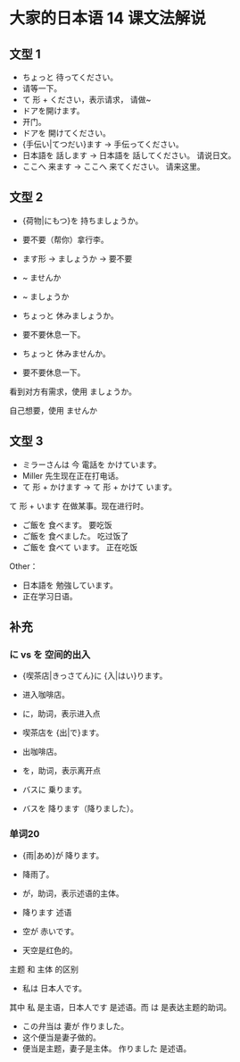 # 大家的日本语 14 课文法解说

## 文型 1

- ちょっと 待ってください。
- 请等一下。
- て 形 + ください，表示请求， 请做~
- ドアを開けます。
- 开门。
- ドアを 開けてください。
- {手伝い|てつだい}ます  -> 手伝ってください。
- 日本語を 話します -> 日本語を 話してください。   请说日文。
- ここへ 来ます  -> ここへ 来てください。   请来这里。

## 文型 2

- {荷物|にもつ}を 持ちましょうか。
- 要不要（帮你）拿行李。
- ます形 -> ましょうか  -> 要不要
- ~ ませんか
- ~ ましょうか


- ちょっと 休みましょうか。
- 要不要休息一下。
- ちょっと 休みませんか。
- 要不要休息一下。

看到对方有需求，使用 ましょうか。

自己想要，使用 ませんか

## 文型 3

- ミラーさんは 今 電話を かけています。
- Miller 先生现在正在打电话。
- て 形 + かけます -> て 形 + かけて  います。

て 形 + います  在做某事。现在进行时。

- ご飯を 食べます。   要吃饭
- ご飯を 食べました。  吃过饭了
- ご飯を 食べて います。  正在吃饭

Other：

- 日本語を 勉強しています。
- 正在学习日语。

## 补充

### に vs を 空间的出入

- {喫茶店|きっさてん}に {入|はい}ります。
- 进入咖啡店。
- に，助词，表示进入点
- 喫茶店を {出|で}ます。
- 出咖啡店。
- を，助词，表示离开点

- バスに 乗ります。
- バスを 降ります（降りました）。

### 单词20

- {雨|あめ}が 降ります。
- 降雨了。
- が，助词，表示述语的主体。
- 降ります 述语

- 空が 赤いです。
- 天空是红色的。

主题  和 主体 的区别

- 私は 日本人です。

其中 私 是主语，日本人です 是述语。而 は 是表达主题的助词。

- この弁当は 妻が 作りました。
- 这个便当是妻子做的。
- 便当是主题，妻子是主体。 作りました 是述语。
